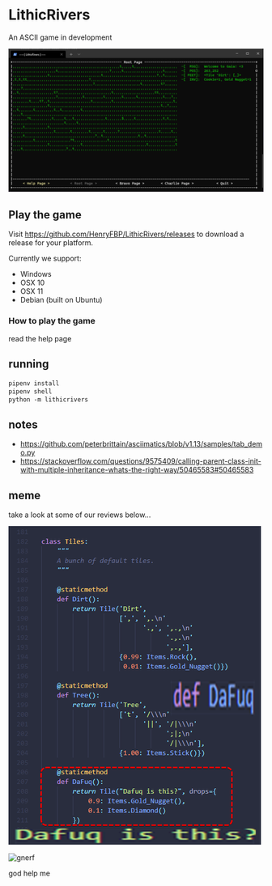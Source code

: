 # LithicRivers

An ASCII game in development

![actual screenshot](/media/screenshot.png)

## Play the game

Visit <https://github.com/HenryFBP/LithicRivers/releases> to download a release for your platform.

Currently we support:

- Windows
- OSX 10
- OSX 11
- Debian (built on Ubuntu)

### How to play the game

read the help page

## running

    pipenv install
    pipenv shell
    python -m lithicrivers

## notes

- https://github.com/peterbrittain/asciimatics/blob/v1.13/samples/tab_demo.py
- https://stackoverflow.com/questions/9575409/calling-parent-class-init-with-multiple-inheritance-whats-the-right-way/50465583#50465583

## meme

take a look at some of our reviews below...

![why do we exist...just to suffer...?](/media/dafuq.png)

![gnerf](http://images3.memedroid.com/images/UPLOADED727/5c1d01829c2ff.jpeg)

god help me
